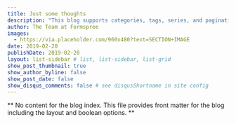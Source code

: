 ```yaml
---
title: Just some thoughts
description: "This blog supports categories, tags, series, and pagination."
author: The Team at Formspree
images:
  - https://via.placeholder.com/960x480?text=SECTION+IMAGE
date: 2019-02-20
publishDate: 2019-02-20
layout: list-sidebar # list, list-sidebar, list-grid
show_post_thumbnail: true
show_author_byline: false
show_post_date: false
show_disqus_comments: false # see disqusShortname in site config
---
```


** No content for the blog index. This file provides front matter for the blog including the layout and boolean options. **
